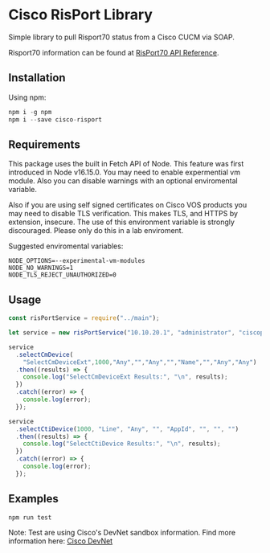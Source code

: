 # Cisco RisPort Library

Simple library to pull Risport70 status from a Cisco CUCM via SOAP.

Risport70 information can be found at
[RisPort70 API Reference](https://developer.cisco.com/docs/sxml/#!risport70-api-reference).

## Installation

Using npm:

```javascript
npm i -g npm
npm i --save cisco-risport
```

## Requirements

This package uses the built in Fetch API of Node. This feature was first introduced in Node v16.15.0. You may need to enable expermential vm module. Also you can disable warnings with an optional enviromental variable.

Also if you are using self signed certificates on Cisco VOS products you may need to disable TLS verification. This makes TLS, and HTTPS by extension, insecure. The use of this environment variable is strongly discouraged. Please only do this in a lab enviroment.

Suggested enviromental variables:

```env
NODE_OPTIONS=--experimental-vm-modules
NODE_NO_WARNINGS=1
NODE_TLS_REJECT_UNAUTHORIZED=0
```

## Usage

```javascript
const risPortService = require("../main");

let service = new risPortService("10.10.20.1", "administrator", "ciscopsdt");

service
  .selectCmDevice(
    "SelectCmDeviceExt",1000,"Any","","Any","","Name","","Any","Any")
  .then((results) => {
    console.log("SelectCmDeviceExt Results:", "\n", results);
  })
  .catch((error) => {
    console.log(error);
  });

service
  .selectCtiDevice(1000, "Line", "Any", "", "AppId", "", "", "")
  .then((results) => {
    console.log("SelectCtiDevice Results:", "\n", results);
  })
  .catch((error) => {
    console.log(error);
  });
```

## Examples

```javascript
npm run test
```

Note: Test are using Cisco's DevNet sandbox information. Find more information here: [Cisco DevNet](https://devnetsandbox.cisco.com/)